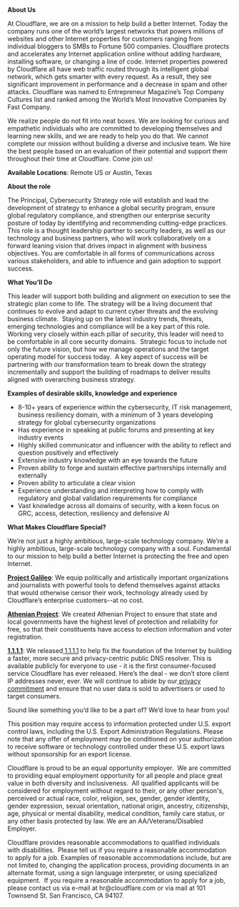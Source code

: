 <div class="content-intro">
	<div><strong>About Us</strong></div>
	<div>
		<p>At Cloudflare, we are on a mission to help build a better Internet. Today the company runs one of the world’s largest networks that powers millions of websites and other Internet properties for customers ranging from individual bloggers to SMBs to Fortune 500 companies. Cloudflare protects and accelerates any Internet application online without adding hardware, installing software, or changing a line of code. Internet properties powered by Cloudflare all have web traffic routed through its intelligent global network, which gets smarter with every request. As a result, they see significant improvement in performance and a decrease in spam and other attacks. Cloudflare was named to Entrepreneur Magazine’s Top Company Cultures list and ranked among the World’s Most Innovative Companies by Fast Company.&nbsp;</p>
		<p><span style="font-weight: 400;">We realize people do not fit into neat boxes. We are looking for curious and empathetic individuals who are committed to developing themselves and learning new skills, and we are ready to help you do that. We cannot complete our mission without building a diverse and inclusive team. We hire the best people based on an evaluation of their potential and support them throughout their time at Cloudflare. Come join us!&nbsp;</span></p>
	</div>
</div>
<p><strong>Available Locations</strong>: Remote US or Austin, Texas&nbsp;</p>
<p><strong>About the role&nbsp;</strong></p>
<p>The Principal, Cybersecurity Strategy role will establish and lead the development of strategy to enhance a global security program, ensure global regulatory compliance, and strengthen our enterprise security posture of today by identifying and recommending cutting-edge practices. This role is a thought leadership partner to security leaders, as well as our technology and business partners, who will work collaboratively on a forward leaning vision that drives impact in alignment with business objectives. You are comfortable in all forms of communications across various stakeholders, and able to influence and gain adoption to support success.&nbsp;&nbsp;&nbsp;</p>
<p><strong>What You’ll Do</strong></p>
<p>This leader will support both building and alignment on execution to see the strategic plan come to life. The strategy will be a living document that continues to evolve and adapt to current cyber threats and the evolving business climate.&nbsp; Staying up on the latest industry trends, threats, emerging technologies and compliance will be a key part of this role.&nbsp; Working very closely within each pillar of security, this leader will need to be comfortable in all core security domains.&nbsp; Strategic focus to include not only the future vision, but how we manage operations and the target operating model for success today.&nbsp; A key aspect of success will be partnering with our transformation team to break down the strategy incrementally and support the building of roadmaps to deliver results aligned with overarching business strategy.&nbsp;</p>
<p><strong>Examples of desirable skills, knowledge and experience</strong></p>
<ul>
	<li>8-10+ years of experience within the cybersecurity, IT risk management, business resiliency domain, with a minimum of 3 years developing strategy for global cybersecurity organizations</li>
	<li>Has experience in speaking at public forums and presenting at key industry events&nbsp;</li>
	<li>Highly skilled communicator and influencer with the ability to reflect and question positively and effectively&nbsp;</li>
	<li>Extensive industry knowledge with an eye towards the future</li>
	<li>Proven ability to forge and sustain effective partnerships internally and externally</li>
	<li>Proven ability to articulate a clear vision&nbsp;</li>
	<li>Experience understanding and interpreting how to comply with regulatory and global validation requirements for compliance&nbsp;</li>
	<li>Vast knowledge across all domains of security, with a keen focus on GRC, access, detection, resiliency and defensive AI</li>
</ul>
<div class="content-conclusion">
	<p><strong>What Makes Cloudflare Special?</strong></p>
	<p><span style="font-weight: 400;">We’re not just a highly ambitious, large-scale technology company. We’re a highly ambitious, large-scale technology company with a soul. Fundamental to our mission to help build a better Internet is protecting the free and open Internet.</span></p>
	<p><a href="https://blog.cloudflare.com/protecting-free-expression-online/"><strong>Project Galileo</strong></a><span style="font-weight: 400;">: We equip politically and artistically important organizations and journalists with powerful tools to defend themselves against attacks that would otherwise censor their work, technology already used by Cloudflare’s enterprise customers--at no cost.</span></p>
	<p><strong><a href="https://www.cloudflare.com/athenian/">Athenian Project</a></strong><span style="font-weight: 400;">: We created Athenian Project to ensure that state and local governments have the highest level of protection and reliability for free, so that their constituents have access to election information and voter registration.</span></p>
	<p><a href="https://1.1.1.1/"><strong>1.1.1.1</strong></a><span style="font-weight: 400;">: We released</span><a href="https://1.1.1.1/"> <span style="font-weight: 400;">1.1.1.1</span></a><span style="font-weight: 400;"> to help fix the foundation of the Internet by building a faster, more secure and privacy-centric public DNS resolver. This is available publicly for everyone to use - it is the first consumer-focused service Cloudflare has ever released. Here’s the deal - we don’t store client IP addresses never, ever. We will continue to abide by our</span><a href="https://developers.cloudflare.com/1.1.1.1/privacy/public-dns-resolver"> privacy commitment</a><span style="font-weight: 400;"> and ensure that no user data is sold to advertisers or used to target consumers.</span></p>
	<p><span style="font-weight: 400;">Sound like something you’d like to be a part of? We’d love to hear from you!</span></p>
	<p><span style="font-weight: 400;">This position may require access to information protected under U.S. export control laws, including the U.S. Export Administration Regulations. Please note that any offer of employment may be conditioned on your authorization to receive software or technology controlled under these U.S. export laws without sponsorship for an export license.</span></p>
	<p><span style="font-weight: 400;">Cloudflare is proud to be an equal opportunity employer. &nbsp;We are committed to providing equal employment opportunity for all people and place great value in both diversity and inclusiveness. &nbsp;All qualified applicants will be considered for employment without regard to their, or any other person's, perceived or actual</span> <span style="font-weight: 400;">race, color, religion, sex, gender, gender identity, gender expression, sexual orientation, national origin, ancestry, citizenship, age, physical or mental disability, medical condition, family care status, or any other basis protected by law. </span><span style="font-weight: 400;">We are an AA/Veterans/Disabled Employer.</span></p>
	<p><span style="font-weight: 400;">Cloudflare provides reasonable accommodations to qualified individuals with disabilities. &nbsp;Please tell us if you require a reasonable accommodation to apply for a job. Examples of reasonable accommodations include, but are not limited to, changing the application process, providing documents in an alternate format, using a sign language interpreter, or using specialized equipment. &nbsp;If you require a reasonable accommodation to apply for a job, please contact us via e-mail at </span><span style="font-weight: 400;">hr@cloudflare.com</span><span style="font-weight: 400;"> or via mail at 101 Townsend St. San Francisco, CA 94107.</span></p>
</div>